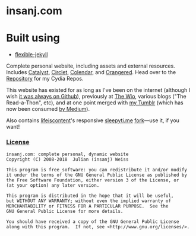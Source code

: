 # insanj.com

# Built using

- [flexible-jekyll](https://github.com/artemsheludko/flexible-jekyll)

Complete personal website, including assets and external resources. Includes [Catalyst](http://insanj.com/catalyst), [Circlet](http://insanj.com/circlet), [Colendar](http://insanj.com/colendar), and [Orangered](http://insanj.com/orangered). Head over to the [Repository](https://github.com/insanj/repository) for my Cydia Repos.

This website has existed for as long as I've been on the internet (although I wish [it was always on Github](https://web.archive.org/web/*/insanj.com)), previously at [The Wio](https://web.archive.org/web/*/thewio.com), various blogs ("The Read-a-Thon", etc), and at one point merged with [my Tumblr](http://insanjblog.tumblr.com/) (which has now been consumed [by Medium](https://medium.com/@insanj)).

Also contains [lifeiscontent](https://github.com/lifeiscontent)'s responsive [sleepyti.me](http://sleepyti.me/) [fork](https://github.com/lifeiscontent/sleepyti.me)—use it, if you want!

### [License](LICENSE.md)
	insanj.com: complete personal, dynamic website
	Copyright (C) 2008-2018  Julian (insanj) Weiss

	This program is free software: you can redistribute it and/or modify
	it under the terms of the GNU General Public License as published by
	the Free Software Foundation, either version 3 of the License, or
	(at your option) any later version.

	This program is distributed in the hope that it will be useful,
	but WITHOUT ANY WARRANTY; without even the implied warranty of
	MERCHANTABILITY or FITNESS FOR A PARTICULAR PURPOSE.  See the
	GNU General Public License for more details.

	You should have received a copy of the GNU General Public License
	along with this program.  If not, see <http://www.gnu.org/licenses/>.
